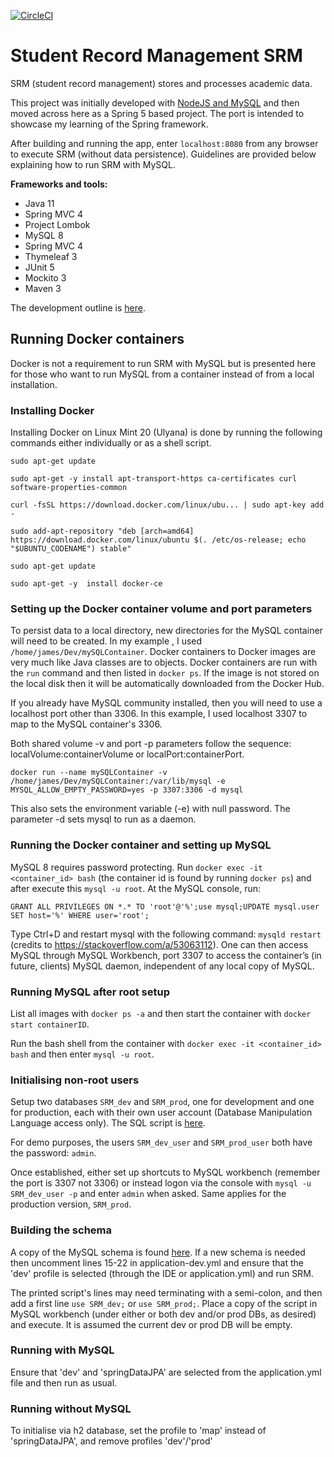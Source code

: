 [![CircleCI](https://circleci.com/gh/jfspps/SRM-Spring.svg?style=svg)](https://circleci.com/gh/jfspps/SRM-Spring)

# Student Record Management SRM #
SRM (student record management) stores and processes academic data.

This project was initially developed with [NodeJS and MySQL](https://github.com/jfspps/SRM_Node) and then moved across here as a Spring 5 based project. The port is intended to showcase my learning of the Spring framework.

After building and running the app, enter `localhost:8080` from any browser to execute SRM (without data persistence). Guidelines are provided below explaining how to run SRM with MySQL.

__Frameworks and tools:__ 
+ Java 11
+ Spring MVC 4
+ Project Lombok
+ MySQL 8
+ Spring MVC 4
+ Thymeleaf 3
+ JUnit 5
+ Mockito 3
+ Maven 3

The development outline is [here](/DevelopmentOutline.md).

## Running Docker containers ##

Docker is not a requirement to run SRM with MySQL but is presented here for those who want to run MySQL from a
 container instead of from a local installation.

### Installing Docker ###

Installing Docker on Linux Mint 20 (Ulyana) is done by running the following commands either individually or as a shell script.

```shell script
sudo apt-get update
     
sudo apt-get -y install apt-transport-https ca-certificates curl software-properties-common
     
curl -fsSL https://download.docker.com/linux/ubu... | sudo apt-key add -
     
sudo add-apt-repository "deb [arch=amd64] https://download.docker.com/linux/ubuntu $(. /etc/os-release; echo "$UBUNTU_CODENAME") stable"
     
sudo apt-get update
     
sudo apt-get -y  install docker-ce
```

### Setting up the Docker container volume and port parameters ###

To persist data to a local directory, new directories for the MySQL container will need to be created. In my example
, I used `/home/james/Dev/mySQLContainer`. Docker containers to Docker images are very much like Java classes are to
 objects. Docker containers are run with the `run` command and then listed in `docker ps`. If the image is not stored
  on the local disk then it will be automatically downloaded from the Docker Hub.
  
If you already have MySQL community installed, then you will need to use a localhost port other than 3306. In this example, I used localhost 3307 to map to the MySQL container's 3306.
   
Both shared volume -v and port -p parameters follow the sequence: localVolume:containerVolume or localPort:containerPort.
```shell script
docker run --name mySQLContainer -v /home/james/Dev/mySQLContainer:/var/lib/mysql -e MYSQL_ALLOW_EMPTY_PASSWORD=yes -p 3307:3306 -d mysql
```
      
This also sets the environment variable (-e) with null password. The parameter -d sets mysql to run as a daemon.
   
### Running the Docker container and setting up MySQL ###

MySQL 8 requires password protecting. Run `docker exec -it <container_id> bash` (the container id is found by running `docker ps`) and after execute this `mysql -u root`. At the MySQL console, run:

```shell script
GRANT ALL PRIVILEGES ON *.* TO 'root'@'%';use mysql;UPDATE mysql.user SET host='%' WHERE user='root';
```
   
Type Ctrl+D and restart mysql with the following command: `mysqld restart` (credits to https://stackoverflow.com/a/53063112). One can then access MySQL through MySQL Workbench, port 3307 to access the container’s (in future, clients) MySQL daemon, independent of any local copy of MySQL.
   
### Running MySQL after root setup ###

List all images with `docker ps -a` and then start the container with `docker start containerID`.

Run the bash shell from the container with `docker exec -it <container_id> bash` and then enter `mysql -u root`.
   
### Initialising non-root users ###

Setup two databases `SRM_dev` and `SRM_prod`, one for development and one for production, each with their own user
 account (Database Manipulation Language access only). The SQL script is [here](./srm_spring_data/src/main/scripts).

For demo purposes, the users `SRM_dev_user` and `SRM_prod_user` both have the password: `admin`.

Once established, either set up shortcuts to MySQL workbench (remember the port is 3307 not 3306) or instead logon via the console with
 `mysql -u SRM_dev_user -p` and enter `admin` when asked. Same applies for the production version, `SRM_prod`.
 
### Building the schema ###
 
A copy of the MySQL schema is found [here](./srm_spring_data/src/main/scripts). If a new schema is needed then uncomment lines 15-22 in application-dev.yml and ensure that the 'dev' profile is selected (through the IDE or application.yml) and run SRM.

The printed script's lines may need terminating with a semi-colon, and then add a first line `use SRM_dev;` or `use SRM_prod;`. Place a copy of the script in MySQL workbench (under either or both dev and/or prod DBs, as desired) and execute. It is assumed the current dev or prod DB will be empty.

### Running with MySQL ###

Ensure that 'dev' and 'springDataJPA' are selected from the application.yml file and then run as usual.

### Running without MySQL ###

To initialise via h2 database, set the profile to 'map' instead of 'springDataJPA', and remove profiles 'dev'/'prod'
